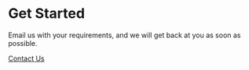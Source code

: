 # Get Started

Email us with your requirements, and we will get back at you as soon as possible.

[Contact Us](mailto:hello@savandbros.com?subject=Kloud51%20Order)
